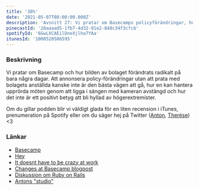 ```yaml
---
title: '38%'
date: '2021-05-07T08:00:00.000Z'
description: 'Avsnitt 27: Vi pratar om Basecamps policyförändringar, hur extremt dåligt hanterat det var och vilken PR-katastrof det lett till.'
pinecastId: '28aaaad5-1fb7-4d32-91e2-848c34f3cfcb'
spotifyId: '6GwLXCAEilDneXjlho7YAa'
itunesId: '1000520586595'
---
```


### Beskrivning

Vi pratar om Basecamp och hur bilden av bolaget förändrats radikalt på bara några dagar. Att annonsera policy-förändringar utan att prata med bolagets anställda kanske inte är den bästa vägen att gå, hur en kan hantera upprörda möten genom att ligga i sängen med kameran avstängd och hur det inte är ett positivt betyg att bli hyllad av högerextremister.

Om du gillar podden blir vi väldigt glada för en liten recension i iTunes, prenumeration på Spotify eller om du säger hej på Twitter ([Anton](https://twitter.com/Awnton), [Therése](https://twitter.com/tkomstadius)) <3

### Länkar

- [Basecamp](https://basecamp.com)
- [Hey](https://www.hey.com/index.html)
- [It doesnt have to be crazy at work](https://basecamp.com/books/calm)
- [Changes at Basecamp blogpost](https://world.hey.com/jason/changes-at-basecamp-7f32afc5)
- [Diskussion om Ruby on Rails](https://discuss.rubyonrails.org/t/effect-of-the-last-week-on-ruby-on-rails/77702)
- [Antons "studio"](https://twitter.com/Awnton/status/1390247785488961537)
